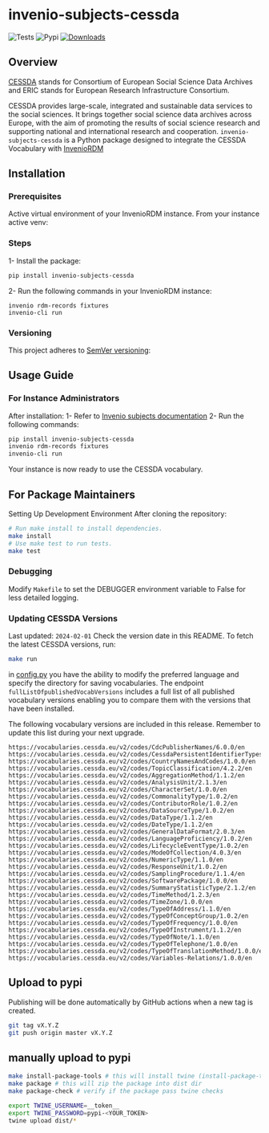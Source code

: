 # invenio-subjects-cessda

![Tests](https://github.com/Samk13/invenio-subjects-cessda/actions/workflows/tests.yaml/badge.svg)
![Pypi](https://img.shields.io/pypi/v/invenio-subjects-cessda.svg)
[![Downloads](https://static.pepy.tech/badge/invenio-subjects-cessda)](https://pepy.tech/project/invenio-subjects-cessda)

## Overview

[CESSDA](https://www.cessda.eu/About) stands for Consortium of European Social Science Data Archives and ERIC stands for European Research Infrastructure Consortium.

CESSDA provides large-scale, integrated and sustainable data services to the social sciences. It brings together social science data archives across Europe, with the aim of promoting the results of social science research and supporting national and international research and cooperation.
`invenio-subjects-cessda` is a Python package designed to integrate the CESSDA Vocabulary with [InvenioRDM](https://inveniosoftware.org/products/rdm/)

## Installation

### Prerequisites

Active virtual environment of your InvenioRDM instance.
From your instance active venv:

### Steps

1- Install the package:

```bash
pip install invenio-subjects-cessda

```

2- Run the following commands in your InvenioRDM instance:

```console
invenio rdm-records fixtures
invenio-cli run
```

### Versioning

This project adheres to [SemVer versioning](https://semver.org/):

## Usage Guide

### For Instance Administrators

After installation:
1- Refer to [Invenio subjects documentation](https://inveniordm.docs.cern.ch/customize/vocabularies/subjects/)
2- Run the following commands:

```bash
pip install invenio-subjects-cessda
invenio rdm-records fixtures
invenio-cli run
```

Your instance is now ready to use the CESSDA vocabulary.

## For Package Maintainers

Setting Up Development Environment
After cloning the repository:

```bash
# Run make install to install dependencies.
make install
# Use make test to run tests.
make test
```

### Debugging

Modify `Makefile` to set the DEBUGGER environment variable to False for less detailed logging.

### Updating CESSDA Versions

Last updated: `2024-02-01`
Check the version date in this README. To fetch the latest CESSDA versions, run:

```bash
make run
```

in [config.py](invenio_subjects_cessda/config.py) you have the ability to modify the preferred language and specify the directory for saving vocabularies.
The endpoint `fullListOfpublishedVocabVersions` includes a full list of all published vocabulary versions enabling you to compare them with the versions that have been installed.

The following vocabulary versions are included in this release. Remember to update this list during your next upgrade.

```console
https://vocabularies.cessda.eu/v2/codes/CdcPublisherNames/6.0.0/en
https://vocabularies.cessda.eu/v2/codes/CessdaPersistentIdentifierTypes/1.0.0/en
https://vocabularies.cessda.eu/v2/codes/CountryNamesAndCodes/1.0.0/en
https://vocabularies.cessda.eu/v2/codes/TopicClassification/4.2.2/en
https://vocabularies.cessda.eu/v2/codes/AggregationMethod/1.1.2/en
https://vocabularies.cessda.eu/v2/codes/AnalysisUnit/2.1.3/en
https://vocabularies.cessda.eu/v2/codes/CharacterSet/1.0.0/en
https://vocabularies.cessda.eu/v2/codes/CommonalityType/1.0.2/en
https://vocabularies.cessda.eu/v2/codes/ContributorRole/1.0.2/en
https://vocabularies.cessda.eu/v2/codes/DataSourceType/1.0.2/en
https://vocabularies.cessda.eu/v2/codes/DataType/1.1.2/en
https://vocabularies.cessda.eu/v2/codes/DateType/1.1.2/en
https://vocabularies.cessda.eu/v2/codes/GeneralDataFormat/2.0.3/en
https://vocabularies.cessda.eu/v2/codes/LanguageProficiency/1.0.2/en
https://vocabularies.cessda.eu/v2/codes/LifecycleEventType/1.0.2/en
https://vocabularies.cessda.eu/v2/codes/ModeOfCollection/4.0.3/en
https://vocabularies.cessda.eu/v2/codes/NumericType/1.1.0/en
https://vocabularies.cessda.eu/v2/codes/ResponseUnit/1.0.2/en
https://vocabularies.cessda.eu/v2/codes/SamplingProcedure/1.1.4/en
https://vocabularies.cessda.eu/v2/codes/SoftwarePackage/1.0.0/en
https://vocabularies.cessda.eu/v2/codes/SummaryStatisticType/2.1.2/en
https://vocabularies.cessda.eu/v2/codes/TimeMethod/1.2.3/en
https://vocabularies.cessda.eu/v2/codes/TimeZone/1.0.0/en
https://vocabularies.cessda.eu/v2/codes/TypeOfAddress/1.1.0/en
https://vocabularies.cessda.eu/v2/codes/TypeOfConceptGroup/1.0.2/en
https://vocabularies.cessda.eu/v2/codes/TypeOfFrequency/1.0.0/en
https://vocabularies.cessda.eu/v2/codes/TypeOfInstrument/1.1.2/en
https://vocabularies.cessda.eu/v2/codes/TypeOfNote/1.1.0/en
https://vocabularies.cessda.eu/v2/codes/TypeOfTelephone/1.0.0/en
https://vocabularies.cessda.eu/v2/codes/TypeOfTranslationMethod/1.0.0/en
https://vocabularies.cessda.eu/v2/codes/Variables-Relations/1.0.0/en
```

## Upload to pypi

Publishing will be done automatically by GitHub actions when a new tag is created.

```bash
git tag vX.Y.Z
git push origin master vX.Y.Z
```

## manually upload to pypi

```bash
make install-package-tools # this will install twine (install-package-tools-pipenv if you use pipenv)
make package # this will zip the package into dist dir
make package-check # verify if the package pass twine checks

export TWINE_USERNAME=__token__
export TWINE_PASSWORD=pypi-<YOUR_TOKEN>
twine upload dist/*
```
